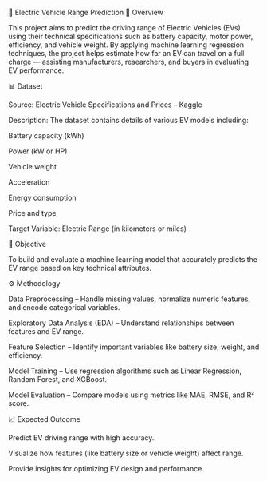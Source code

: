 🚗 Electric Vehicle Range Prediction
📘 Overview

This project aims to predict the driving range of Electric Vehicles (EVs) using their technical specifications such as battery capacity, motor power, efficiency, and vehicle weight.
By applying machine learning regression techniques, the project helps estimate how far an EV can travel on a full charge — assisting manufacturers, researchers, and buyers in evaluating EV performance.

📊 Dataset

Source: Electric Vehicle Specifications and Prices – Kaggle

Description:
The dataset contains details of various EV models including:

Battery capacity (kWh)

Power (kW or HP)

Vehicle weight

Acceleration

Energy consumption

Price and type

Target Variable: Electric Range (in kilometers or miles)

🧠 Objective

To build and evaluate a machine learning model that accurately predicts the EV range based on key technical attributes.

⚙️ Methodology

Data Preprocessing – Handle missing values, normalize numeric features, and encode categorical variables.

Exploratory Data Analysis (EDA) – Understand relationships between features and EV range.

Feature Selection – Identify important variables like battery size, weight, and efficiency.

Model Training – Use regression algorithms such as Linear Regression, Random Forest, and XGBoost.

Model Evaluation – Compare models using metrics like MAE, RMSE, and R² score.

📈 Expected Outcome

Predict EV driving range with high accuracy.

Visualize how features (like battery size or vehicle weight) affect range.

Provide insights for optimizing EV design and performance.
